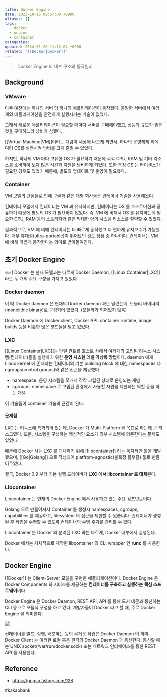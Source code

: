 ```yaml
---
title: Docker Engine
date: 2023-10-15 09:57:00 +0900
aliases: []
tags:
  - docker
  - engine
  - container
categories: 
updated: 2024-01-26 11:12:04 +0900
related: "[[Docker|Docker]]"
---
```

    
> Docker Engine 의 내부 구조와 동작원리

## Background

### VMware

아주 예전에는 하나의 서버 당 하나의 애플리케이션이 동작됐다. 동일한 서버에서 여러 개의 애플리케이션을 안전하게 실행시키는 기술이 없었다.

그래서 새로운 애플리케이션이 필요할 때마다 서버를 구매해야했고, 성능과 규모가 좋은 것을 구매하느라 낭비가 심했다.

[[Virtual Machine|VM]]이라는 개념이 세상에 나오게 되면서, 하나의 운영체제 위에 여러 OS를 실행시켜 낭비를 크게 줄일 수 있었다.

하지만, 하나의 VM 마다 고유한 OS 가 필요하기 때문에 각각 CPU, RAM 및 기타 리소스를 소비하며 보다 많은 시간과 자원을 낭비하게 되었다. 또한 특정 OS 는 라이센스가 필요한 경우도 있었기 때문에, 별도의 업데이트 및 운영이 필요했다.

### Container

VM 모델의 단점들로 인해 구글과 같은 대형 회사들은 컨테이너 기술을 사용해왔다.

컨테이너 모델에서 컨테이너는 VM 과 유사하지만, 컨테이너는 OS 를 호스트머신과 공유하기 때문에 별도의 OS 가 필요하지 않았다. 즉, VM 에 비해서 OS 를 유지하는데 필요한 CPU, RAM 등의 스토리지와 같은 막대한 양의 시스템 리소스를 절약할 수 있었다.

결과적으로, VM 에 비해 컨테이너는 더 빠르게 동작했고 더 편하게 유지보수가 가능했다. 매우 휴대성(ultra-portable)이 뛰어났던 것도 장점 중 하나이다. 컨테이너는 VM 에 비해 가볍게 동작한다는 의미로 받아들여진다.

## 초기 Docker Engine

초기 Docker 는 현재 모델과는 다르게 Docker Daemon, [[Linux Container|LXC]] 라는 두 개의 주요 구성을 가지고 있었다.

### Docker daemon

이 때 Docker daemon 은 현재의 Docker daemon 과는 달랐는데, 모놀리 바이너리(monolithic binary)로 구성되어 있었다. (모듈화가 되어있지 않음)

Docker Daemon 에 Docker client, Docker API, container runtime, image builds 등을 비롯한 많은 코드들을 담고 있었다.

### LXC

[[Linux Container|LXC]]는 단일 컨트롤 호스트 상에서 여러개의 고립된 리눅스 시스템(컨테이너)들을 실행하기 위한 **운영 시스템 레벨 가상화 방법**이다. daemon 에게 Linux kernel 에 존재하는 컨테이너의 기본 building block 에 대한 namespaces 나 cgroups(control groups)와 같은 접근을 제공했다.

- namespace: 운영 시스템을 쪼개서 각각 고립된 상태로 운영되는 개념
- cgroups: namespace 로 고립된 환경에서 사용할 자원을 제한하는 역할 등을 하는 개념

이 기술들이 container 기술의 근간이 된다.

#### 문제점

LXC 는 리눅스에 특화되어 있는데, Docker 가 Multi-Platform 을 목표로 하는데 큰 리스크였다. 또한, 시스템을 구성하는 핵심적인 요소가 외부 시스템에 의존한다는 문제도 있었다.

때문에 Docker 사는 LXC 를 대체하기 위해 [[libcontainer]] 라는 독자적인 툴을 개발했으며, [[Go|Golang]] 으로 작성되어 platfrom-agnostic(불특정 플랫폼) 툴로 만들어주었다.

결국, Docker 0.9 부터 기본 실행 드라이버가 **LXC 에서 libcontainer 로 대체**된다.

### Libcontainer

Libcontainer 는 현재의 Docker Engine 에서 사용하고 있는 주요 컴포넌트이다.

Golang 으로 만들어져서 Container 를 생성시 namespaces, cgroups, capabilities 를 제공하고, filesystem 의 접근을 제한할 수 있습니다. 컨테이너가 생성된 후 작업을 수행할 수 있도록 컨테이너의 수명 주기를 관리할 수 있다.

Libcontainer 는 Docker 와 분리된 LXC 와는 다르게, Docker 내부에서 실행된다.

Docker 에서는 자체적으로 제작한 libcontainer 의 CLI wrapper 인 **runc** 를 사용한다.

## Docker Engine

[[Docker]] 는 Client-Server 모델을 구현한 애플리케이션이다. Docker Engine 은 Docker Components 와 서비스를 제공하는 **컨테이너를 구축하고 실행하는 핵심 소프트웨어**이다.

Docker Engine 은 Docker Deamon, REST API, API 를 통해 도커 데몬과 통신하는 CLI 등으로 모듈식 구성을 하고 있다. 개발자들이 Docker 라고 할 때, 주로 Docker Engine 을 의미한다.

![](https://blog.kakaocdn.net/dn/bPzExH/btrqQdT1n1z/QdqLFZpkpjUOK1FGWwwtNk/img.png)

컨테이너를 빌드, 실행, 배포하는 등의 무거운 작업은 Docker Daemon 이 하며, Docker Client 는 이러한 로컬 혹은 원격의 Docker Daemon 과 통신한다. 통신할 때는 UNIX socket(/var/run/docker.sock) 또는 네트워크 인터페이스를 통한 REST API 를 사용한다.

## Reference

- https://gngsn.tistory.com/128

#kakaobank 
